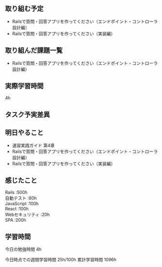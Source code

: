 ## 取り組む予定
- Railsで質問・回答アプリを作ってください（エンドポイント・コントローラ設計編）
- Railsで質問・回答アプリを作ってください（実装編）


## 取り組んだ課題一覧
- Railsで質問・回答アプリを作ってください（エンドポイント・コントローラ設計編）

## 実際学習時間
4h

## タスク予実差異


## 明日やること
- 速習実践ガイド 第4章
- Railsで質問・回答アプリを作ってください（エンドポイント・コントローラ設計編）
- Railsで質問・回答アプリを作ってください（実装編）


## 感じたこと

Rails :500h<br>
自動テスト :80h<br>
JavaScript :100h<br>
React :100h<br>
Webセキュリティ :20h<br>
SPA :200h


## 学習時間
今日の勉強時間 4h

今日時点での週間学習時間 25h/100h
累計学習時間 1096h